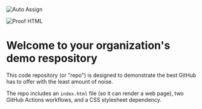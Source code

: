 ![Auto Assign](https://github.com/Swift-Booking-System/demo-repository/actions/workflows/auto-assign.yml/badge.svg)

![Proof HTML](https://github.com/Swift-Booking-System/demo-repository/actions/workflows/proof-html.yml/badge.svg)

# Welcome to your organization's demo respository
This code repository (or "repo") is designed to demonstrate the best GitHub has to offer with the least amount of noise.

The repo includes an `index.html` file (so it can render a web page), two GitHub Actions workflows, and a CSS stylesheet dependency.
